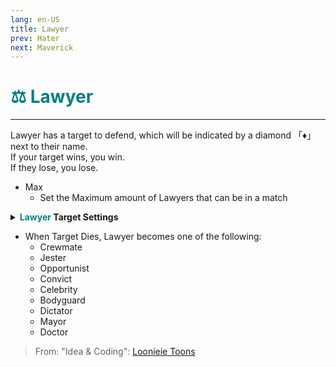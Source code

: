 ```yaml
---
lang: en-US
title: Lawyer   
prev: Hater
next: Maverick
---
```


# <font color="#008080">⚖️ <b>Lawyer</b></font> <Badge text="Benign" type="tip" vertical="middle"/>
---

Lawyer has a target to defend, which will be indicated by a diamond 「♦」 next to their name.<br>
If your target wins, you win.<br>
If they lose, you lose.
* Max
  * Set the Maximum amount of Lawyers that can be in a match
<details>
<summary><b><font color=#008080>Lawyer</font> Target Settings</b></summary>

* Can Target Impostors
  * <font color=green>ON</font>: the Lawyer can target players from this team
  * <font color=red>OFF</font>: the Lawyer cannot target players from this team
* Can Target <font color=#7f8c8d>Neutral</font> Killers
  * <font color=green>ON</font>: the Lawyer can target players from this team
  * <font color=red>OFF</font>: the Lawyer cannot target players from this team
* Can Target Crewmates
  * <font color=green>ON</font>: the Lawyer can target players from this team
  * <font color=red>OFF</font>: the Lawyer cannot target players from this team
* Can Target Coven Members
  * <font color=green>ON</font>: the Lawyer can target players from this team
  * <font color=red>OFF</font>: the Lawyer cannot target players from this team
* Can Target Jester
  * <font color=green>ON</font>: the Lawyer can target this role
  * <font color=red>OFF</font>: the Lawyer cannot target this role
* Knows role of target
  * <font color=green>ON</font>: the Lawyer knows their target's role
  * <font color=red>OFF</font>: the Lawyer only knows who their target is, but not their role
* Target knows their Lawyer
  * <font color=green>ON</font>: the Lawyer's target knows who their Lawyer is
  * <font color=red>OFF</font>: the target doesn’t know their Lawyer
</details>

* When Target Dies, Lawyer becomes one of the following:
  * Crewmate
  * Jester
  * Opportunist
  * Convict
  * Celebrity
  * Bodyguard
  * Dictator
  * Mayor
  * Doctor

> From: "Idea & Coding": [Loonieie Toons](https://github.com/Loonie-Toons)
